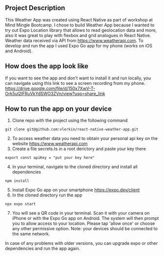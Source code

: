 ## Project Description
This Weather App was created using React Native as part of workshop at Mind Mingle Bootcamp. I chose to build Weather App because I wanted to try out Expo Location library that allows to read geolocation data and more, also it was great to play with flexbox and grid analogues in React Native. Weather data received via API from https://www.weatherapi.com.
To develop and run the app I used Expo Go app for my phone (works on iOS and Android).

## How does the app look like
If you want to see the app and don't want to install it and run locally, you can navigate using this link to see a screen recording from my phone.
https://drive.google.com/file/d/150x7XwV-T-Ork5uI2lFRuVkYdSWO3ZVn/view?usp=share_link

## How to run the app on your device
1. Clone repo with the project using the following command
```
git clone git@github.com:vlerkin/react-native-weather-app.git
```
2. To access weather data you need to obtain your personal api key on the website https://www.weatherapi.com
3. Create a file secrets.ts in a root derictory and paste your key there
```
export const apiKey = "put your key here"
```
4. In your terminal, navigate to the cloned directory and install all dependencies
```
npm install
```
5. Install Expo Go app on your smartphone https://expo.dev/client
6. In the cloned directory run the app
```
npx expo start
```
7. You will see a QR code in your terminal. Scan it with your camera on iPhone or with the Expo Go app on Android. The system will then prompt you to allow access to your location. Please tap 'allow once' or choose any other permissive option. Note: your devices should be connected to the same network.

In case of any problems with older versions, you can upgrade expo or other dependencies and run the app again. 
